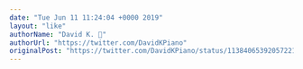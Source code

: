 ```yaml
---
date: "Tue Jun 11 11:24:04 +0000 2019"
layout: "like"
authorName: "David K. 🎹"
authorUrl: "https://twitter.com/DavidKPiano"
originalPost: "https://twitter.com/DavidKPiano/status/1138406539205722112"
---
```

